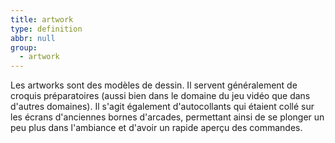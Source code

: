 ```yaml
---
title: artwork
type: definition
abbr: null
group:
  - artwork
---
```

Les artworks sont des modèles de dessin. Il servent généralement de croquis préparatoires (aussi bien dans le domaine du jeu vidéo que dans d'autres domaines). Il s'agit également d'autocollants qui étaient collé sur les écrans d'anciennes bornes d'arcades, permettant ainsi de se plonger un peu plus dans l'ambiance et d'avoir un rapide aperçu des commandes.
